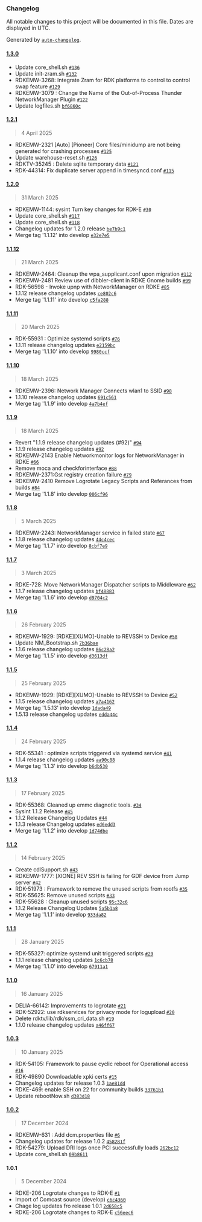 ### Changelog

All notable changes to this project will be documented in this file. Dates are displayed in UTC.

Generated by [`auto-changelog`](https://github.com/CookPete/auto-changelog).

#### [1.3.0](https://github.com/rdkcentral/sysint/compare/1.2.1...1.3.0)

- Update core_shell.sh [`#136`](https://github.com/rdkcentral/sysint/pull/136)
- Update init-zram.sh [`#132`](https://github.com/rdkcentral/sysint/pull/132)
- RDKEMW-3268: Integrate Zram for RDK platforms to control to control swap feature [`#129`](https://github.com/rdkcentral/sysint/pull/129)
- RDKEMW-3079 : Change the Name of the Out-of-Process Thunder NetworkManager Plugin [`#122`](https://github.com/rdkcentral/sysint/pull/122)
- Update logfiles.sh [`bf6860c`](https://github.com/rdkcentral/sysint/commit/bf6860c9297f939e046c6192b8f818b0e7fd4aad)

#### [1.2.1](https://github.com/rdkcentral/sysint/compare/1.2.0...1.2.1)

> 4 April 2025

- RDKEMW-2321 [Auto] [Pioneer] Core files/minidump are not being generated for crashing processes [`#125`](https://github.com/rdkcentral/sysint/pull/125)
- Update warehouse-reset.sh [`#126`](https://github.com/rdkcentral/sysint/pull/126)
- RDKTV-35245 : Delete sqlite temporary data [`#121`](https://github.com/rdkcentral/sysint/pull/121)
- RDK-44314: Fix duplicate server append in timesyncd.conf [`#115`](https://github.com/rdkcentral/sysint/pull/115)

#### [1.2.0](https://github.com/rdkcentral/sysint/compare/1.1.12...1.2.0)

> 31 March 2025

- RDKEMW-1144: sysint Turn key changes for RDK-E [`#30`](https://github.com/rdkcentral/sysint/pull/30)
- Update core_shell.sh [`#117`](https://github.com/rdkcentral/sysint/pull/117)
- Update core_shell.sh [`#118`](https://github.com/rdkcentral/sysint/pull/118)
- Changelog updates for 1.2.0 release [`be7b9c1`](https://github.com/rdkcentral/sysint/commit/be7b9c173d379d295fd0eb2b3e707034667a6396)
- Merge tag '1.1.12' into develop [`e32e7e5`](https://github.com/rdkcentral/sysint/commit/e32e7e51ff97e166a2746efc378f1a99532bf7c3)

#### [1.1.12](https://github.com/rdkcentral/sysint/compare/1.1.11...1.1.12)

> 21 March 2025

- RDKEMW-2464: Cleanup the wpa_supplicant.conf upon migration [`#112`](https://github.com/rdkcentral/sysint/pull/112)
- RDKEMW-2481 Review use of dibbler-client in RDKE Gnome builds [`#99`](https://github.com/rdkcentral/sysint/pull/99)
- RDK-56598 - Invoke upnp with NetworkManager on RDKE [`#85`](https://github.com/rdkcentral/sysint/pull/85)
- 1.1.12 release changelog updates [`ce802c6`](https://github.com/rdkcentral/sysint/commit/ce802c6dd80146799c5444b3ca333110ab3992dd)
- Merge tag '1.1.11' into develop [`c5fa288`](https://github.com/rdkcentral/sysint/commit/c5fa28854a671f69479bb0610b8e2ba8d934312a)

#### [1.1.11](https://github.com/rdkcentral/sysint/compare/1.1.10...1.1.11)

> 20 March 2025

- RDK-55931 : Optimize systemd scripts [`#76`](https://github.com/rdkcentral/sysint/pull/76)
- 1.1.11 release changelog updates [`e2159bc`](https://github.com/rdkcentral/sysint/commit/e2159bc2f61fb0dbd372773fb8e3f5a1bb1554a3)
- Merge tag '1.1.10' into develop [`9980ccf`](https://github.com/rdkcentral/sysint/commit/9980ccf936e350674e67adce91dc7d76f48cee6e)

#### [1.1.10](https://github.com/rdkcentral/sysint/compare/1.1.9...1.1.10)

> 18 March 2025

- RDKEMW-2396: Network Manager Connects wlan1 to SSID [`#98`](https://github.com/rdkcentral/sysint/pull/98)
- 1.1.10 release changelog updates [`691c561`](https://github.com/rdkcentral/sysint/commit/691c561b46350eb64f6b12f49950360358ce9a9b)
- Merge tag '1.1.9' into develop [`4a7b4ef`](https://github.com/rdkcentral/sysint/commit/4a7b4ef7fb66b0224086c6bda568245b94a8ea07)

#### [1.1.9](https://github.com/rdkcentral/sysint/compare/1.1.8...1.1.9)

> 18 March 2025

- Revert "1.1.9 release changelog updates (#92)" [`#94`](https://github.com/rdkcentral/sysint/pull/94)
- 1.1.9 release changelog updates [`#92`](https://github.com/rdkcentral/sysint/pull/92)
- RDKEMW-2143 Enable Networkmonitor logs for NetworkManager in RDKE [`#66`](https://github.com/rdkcentral/sysint/pull/66)
- Remove moca and checkforinterface [`#88`](https://github.com/rdkcentral/sysint/pull/88)
- RDKEMW-2371:Gst registry creation failure [`#79`](https://github.com/rdkcentral/sysint/pull/79)
- RDKEMW-2410 Remove Logrotate Legacy Scripts and Referances from builds [`#84`](https://github.com/rdkcentral/sysint/pull/84)
- Merge tag '1.1.8' into develop [`006cf96`](https://github.com/rdkcentral/sysint/commit/006cf96e84a2e3a5b841a5105f1f77430d88f89b)

#### [1.1.8](https://github.com/rdkcentral/sysint/compare/1.1.7...1.1.8)

> 5 March 2025

- RDKEMW-2243: NetworkManager service in failed state [`#67`](https://github.com/rdkcentral/sysint/pull/67)
- 1.1.8 release changelog updates [`44c4cec`](https://github.com/rdkcentral/sysint/commit/44c4cec7e60ea46a4d6b58bb3c01f68b8435e853)
- Merge tag '1.1.7' into develop [`8cbf7e9`](https://github.com/rdkcentral/sysint/commit/8cbf7e92fb62d7450c6741ee5d73a2643a2ab848)

#### [1.1.7](https://github.com/rdkcentral/sysint/compare/1.1.6...1.1.7)

> 3 March 2025

- RDKE-728: Move NetworkManager Dispatcher scripts to Middleware [`#62`](https://github.com/rdkcentral/sysint/pull/62)
- 1.1.7 release changelog updates [`bf48883`](https://github.com/rdkcentral/sysint/commit/bf48883457f4be260eac387e03f65c04bdb82934)
- Merge tag '1.1.6' into develop [`d9704c2`](https://github.com/rdkcentral/sysint/commit/d9704c215c2d7b485c22877b6dce2edf2de7e1e6)

#### [1.1.6](https://github.com/rdkcentral/sysint/compare/1.1.5...1.1.6)

> 26 February 2025

- RDKEMW-1929: [RDKE][XUMO]-Unable to REVSSH to Device [`#58`](https://github.com/rdkcentral/sysint/pull/58)
- Update NM_Bootstrap.sh [`7b36bae`](https://github.com/rdkcentral/sysint/commit/7b36bae3400081725aa26263c3f5c534113fb541)
- 1.1.6 release changelog updates [`86c28a2`](https://github.com/rdkcentral/sysint/commit/86c28a2f6243b7ba8304f84d5906649f2c3c8804)
- Merge tag '1.1.5' into develop [`d3613df`](https://github.com/rdkcentral/sysint/commit/d3613df8f7964444b856e42c1d94f5002cfc2491)

#### [1.1.5](https://github.com/rdkcentral/sysint/compare/1.1.4...1.1.5)

> 25 February 2025

- RDKEMW-1929: [RDKE][XUMO]-Unable to REVSSH to Device  [`#52`](https://github.com/rdkcentral/sysint/pull/52)
- 1.1.5  release changelog updates [`a7a4162`](https://github.com/rdkcentral/sysint/commit/a7a41626740f80b95233859d991c615fa095bb08)
- Merge tag '1.5.13' into develop [`1dada49`](https://github.com/rdkcentral/sysint/commit/1dada498abe8150269d6a3b532c826d562450f7a)
- 1.5.13 release changelog updates [`edda44c`](https://github.com/rdkcentral/sysint/commit/edda44c636089a469c4c7beb6adf629c5fc2ec70)

#### [1.1.4](https://github.com/rdkcentral/sysint/compare/1.1.3...1.1.4)

> 24 February 2025

- RDK-55341 : optimize scripts triggered via systemd service [`#41`](https://github.com/rdkcentral/sysint/pull/41)
- 1.1.4 release changelog updates [`aa90c88`](https://github.com/rdkcentral/sysint/commit/aa90c8862bd58b829276c6c6b676edf7630b962b)
- Merge tag '1.1.3' into develop [`b6db530`](https://github.com/rdkcentral/sysint/commit/b6db530b1ee28a06efaa4b063be17d697e927173)

#### [1.1.3](https://github.com/rdkcentral/sysint/compare/1.1.2...1.1.3)

> 17 February 2025

- RDK-55368: Cleaned up emmc diagnotic tools. [`#34`](https://github.com/rdkcentral/sysint/pull/34)
- Sysint 1.1.2 Release  [`#45`](https://github.com/rdkcentral/sysint/pull/45)
- 1.1.2 Release Changelog Updates [`#44`](https://github.com/rdkcentral/sysint/pull/44)
- 1.1.3 release Changelog updates [`ed6edd3`](https://github.com/rdkcentral/sysint/commit/ed6edd3d2ce7b2cf4344a2a07b978d71da658bfa)
- Merge tag '1.1.2' into develop [`1d74dbe`](https://github.com/rdkcentral/sysint/commit/1d74dbebe4ebc8227a6f999ac72ac86a835d03b6)

#### [1.1.2](https://github.com/rdkcentral/sysint/compare/1.1.1...1.1.2)

> 14 February 2025

- Create cdlSupport.sh [`#43`](https://github.com/rdkcentral/sysint/pull/43)
- RDKEMW-1777: [XIONE] REV SSH is failing for GDF device from Jump server [`#42`](https://github.com/rdkcentral/sysint/pull/42)
- RDK-51973 : Framework to remove the unused scripts from rootfs [`#35`](https://github.com/rdkcentral/sysint/pull/35)
- RDK-55625: Remove unused scripts [`#33`](https://github.com/rdkcentral/sysint/pull/33)
- RDK-55628 : Cleanup unused scripts [`95c32c6`](https://github.com/rdkcentral/sysint/commit/95c32c6d931fa0552f069fdab52b6a1eb78c9fe0)
- 1.1.2 Release Changelog Updates [`5a5b1a8`](https://github.com/rdkcentral/sysint/commit/5a5b1a8b839217f2f2bdd0959c28a14810e56501)
- Merge tag '1.1.1' into develop [`933da82`](https://github.com/rdkcentral/sysint/commit/933da82e7849f0069dea949bc960de584bd3ebab)

#### [1.1.1](https://github.com/rdkcentral/sysint/compare/1.1.0...1.1.1)

> 28 January 2025

- RDK-55327: optimize systemd unit triggered scripts [`#29`](https://github.com/rdkcentral/sysint/pull/29)
- 1.1.1 release changelog updates [`1c6cb78`](https://github.com/rdkcentral/sysint/commit/1c6cb7837cb2af1be6dfaeca0556bd9b9942f624)
- Merge tag '1.1.0' into develop [`67911a1`](https://github.com/rdkcentral/sysint/commit/67911a1dc64898b46ab2682e019eb2447b6b7088)

#### [1.1.0](https://github.com/rdkcentral/sysint/compare/1.0.3...1.1.0)

> 16 January 2025

- DELIA-66142: Improvements to logrotate [`#21`](https://github.com/rdkcentral/sysint/pull/21)
- RDK-52922: use rdkservices for privacy mode for logupload [`#20`](https://github.com/rdkcentral/sysint/pull/20)
- Delete rdktv/lib/rdk/ssm_cri_data.sh [`#19`](https://github.com/rdkcentral/sysint/pull/19)
- 1.1.0 release changelog updates [`a46ff67`](https://github.com/rdkcentral/sysint/commit/a46ff67033988ff9711f797ea8fa976d842844e7)

#### [1.0.3](https://github.com/rdkcentral/sysint/compare/1.0.2...1.0.3)

> 10 January 2025

- RDK-54105: Framework to pause cyclic reboot for Operational access [`#16`](https://github.com/rdkcentral/sysint/pull/16)
- RDK-49890 Downloadable xpki certs [`#15`](https://github.com/rdkcentral/sysint/pull/15)
- Changelog updates for release 1.0.3 [`1ae81dd`](https://github.com/rdkcentral/sysint/commit/1ae81dd7ffae40b4c8cc1cd94ddc54a3a8a25609)
- RDKE-469: enable SSH on 22 for community builds [`33761b1`](https://github.com/rdkcentral/sysint/commit/33761b173c9619203e652c5b960103a03d486be8)
- Update rebootNow.sh [`d383d18`](https://github.com/rdkcentral/sysint/commit/d383d18119f1cc75db53ca123a5048daae9379f6)

#### [1.0.2](https://github.com/rdkcentral/sysint/compare/1.0.1...1.0.2)

> 17 December 2024

- RDKEMW-631 : Add dcm.properties file [`#6`](https://github.com/rdkcentral/sysint/pull/6)
- Changelog updates for release 1.0.2 [`458281f`](https://github.com/rdkcentral/sysint/commit/458281ff52cb1b3bb7ff59f657c3a80fae8e34c5)
- RDK-54279: Upload DRI logs once PCI successfully loads [`262bc12`](https://github.com/rdkcentral/sysint/commit/262bc121629cfeac9724ecaee93fd3ede5813a45)
- Update core_shell.sh [`09b8611`](https://github.com/rdkcentral/sysint/commit/09b86110d0fc4a08271a12a7c31236f1d9cd8f84)

#### 1.0.1

> 5 December 2024

-  RDKE-206 Logrotate changes to RDK-E [`#1`](https://github.com/rdkcentral/sysint/pull/1)
- Import of Comcast source (develop) [`c6c4360`](https://github.com/rdkcentral/sysint/commit/c6c4360ed85c135b53248d69dfb02ac5a36e298f)
- Chage log updates fro release 1.0.1 [`2d658c5`](https://github.com/rdkcentral/sysint/commit/2d658c55a3c50774f65a53f9b8fdd376ffe2e2cd)
- RDKE-206 Logrotate changes to RDK-E [`c56eec6`](https://github.com/rdkcentral/sysint/commit/c56eec64c84f95a74727ba47eb9fa0e27d6a68d1)
